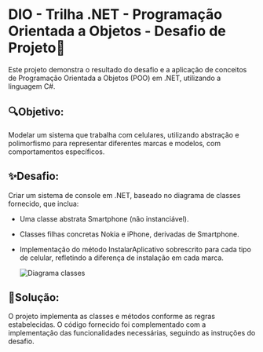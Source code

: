 # DIO - Trilha .NET - Programação Orientada a Objetos - Desafio de Projeto🚀

Este projeto demonstra o resultado do desafio e a aplicação de conceitos de Programação Orientada a Objetos (POO) em .NET, utilizando a linguagem C#.

## 🔍Objetivo:

Modelar um sistema que trabalha com celulares, utilizando abstração e polimorfismo para representar diferentes marcas e modelos, com comportamentos específicos.

## ✨Desafio:

Criar um sistema de console em .NET, baseado no diagrama de classes fornecido, que inclua:

- Uma classe abstrata Smartphone (não instanciável).
- Classes filhas concretas Nokia e iPhone, derivadas de Smartphone.
- Implementação do método InstalarAplicativo sobrescrito para cada tipo de celular, refletindo a diferença de instalação em cada marca.

  ![Diagrama classes](Imagens/diagrama.png)

## 📑Solução:

O projeto implementa as classes e métodos conforme as regras estabelecidas. O código fornecido foi complementado com a implementação das funcionalidades necessárias, seguindo as instruções do desafio.
